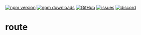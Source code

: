 [![npm version](https://img.shields.io/npm/v/@itrocks/route?logo=npm)](https://www.npmjs.org/package/@itrocks/route)
[![npm downloads](https://img.shields.io/npm/dm/@itrocks/route)](https://www.npmjs.org/package/@itrocks/route)
[![GitHub](https://img.shields.io/github/last-commit/itrocks-ts/route?color=2dba4e&label=commit&logo=github)](https://github.com/itrocks-ts/route)
[![issues](https://img.shields.io/github/issues/itrocks-ts/route)](https://github.com/itrocks-ts/route/issues)
[![discord](https://img.shields.io/discord/1314141024020467782?color=7289da&label=discord&logo=discord&logoColor=white)](https://25.re/ditr)

# route
